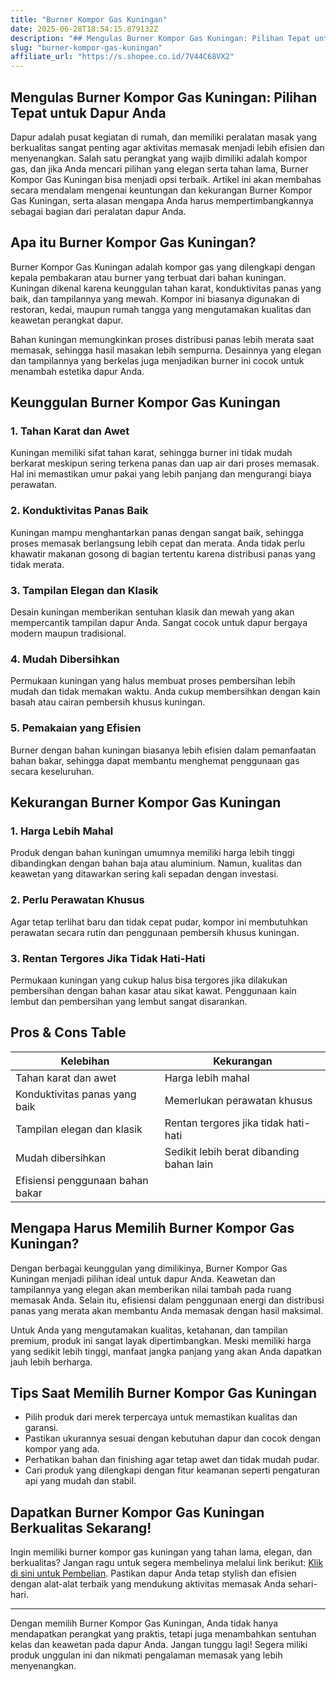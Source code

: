 ```yaml
---
title: "Burner Kompor Gas Kuningan"
date: 2025-06-28T18:54:15.879132Z
description: "## Mengulas Burner Kompor Gas Kuningan: Pilihan Tepat untuk Dapur Anda..."
slug: "burner-kompor-gas-kuningan"
affiliate_url: "https://s.shopee.co.id/7V44C68VX2"
---
```

## Mengulas Burner Kompor Gas Kuningan: Pilihan Tepat untuk Dapur Anda

Dapur adalah pusat kegiatan di rumah, dan memiliki peralatan masak yang berkualitas sangat penting agar aktivitas memasak menjadi lebih efisien dan menyenangkan. Salah satu perangkat yang wajib dimiliki adalah kompor gas, dan jika Anda mencari pilihan yang elegan serta tahan lama, Burner Kompor Gas Kuningan bisa menjadi opsi terbaik. Artikel ini akan membahas secara mendalam mengenai keuntungan dan kekurangan Burner Kompor Gas Kuningan, serta alasan mengapa Anda harus mempertimbangkannya sebagai bagian dari peralatan dapur Anda.

## Apa itu Burner Kompor Gas Kuningan?

Burner Kompor Gas Kuningan adalah kompor gas yang dilengkapi dengan kepala pembakaran atau burner yang terbuat dari bahan kuningan. Kuningan dikenal karena keunggulan tahan karat, konduktivitas panas yang baik, dan tampilannya yang mewah. Kompor ini biasanya digunakan di restoran, kedai, maupun rumah tangga yang mengutamakan kualitas dan keawetan perangkat dapur.

Bahan kuningan memungkinkan proses distribusi panas lebih merata saat memasak, sehingga hasil masakan lebih sempurna. Desainnya yang elegan dan tampilannya yang berkelas juga menjadikan burner ini cocok untuk menambah estetika dapur Anda.

## Keunggulan Burner Kompor Gas Kuningan

### 1. Tahan Karat dan Awet

Kuningan memiliki sifat tahan karat, sehingga burner ini tidak mudah berkarat meskipun sering terkena panas dan uap air dari proses memasak. Hal ini memastikan umur pakai yang lebih panjang dan mengurangi biaya perawatan.

### 2. Konduktivitas Panas Baik

Kuningan mampu menghantarkan panas dengan sangat baik, sehingga proses memasak berlangsung lebih cepat dan merata. Anda tidak perlu khawatir makanan gosong di bagian tertentu karena distribusi panas yang tidak merata.

### 3. Tampilan Elegan dan Klasik

Desain kuningan memberikan sentuhan klasik dan mewah yang akan mempercantik tampilan dapur Anda. Sangat cocok untuk dapur bergaya modern maupun tradisional.

### 4. Mudah Dibersihkan

Permukaan kuningan yang halus membuat proses pembersihan lebih mudah dan tidak memakan waktu. Anda cukup membersihkan dengan kain basah atau cairan pembersih khusus kuningan.

### 5. Pemakaian yang Efisien

Burner dengan bahan kuningan biasanya lebih efisien dalam pemanfaatan bahan bakar, sehingga dapat membantu menghemat penggunaan gas secara keseluruhan.

## Kekurangan Burner Kompor Gas Kuningan

### 1. Harga Lebih Mahal

Produk dengan bahan kuningan umumnya memiliki harga lebih tinggi dibandingkan dengan bahan baja atau aluminium. Namun, kualitas dan keawetan yang ditawarkan sering kali sepadan dengan investasi.

### 2. Perlu Perawatan Khusus

Agar tetap terlihat baru dan tidak cepat pudar, kompor ini membutuhkan perawatan secara rutin dan penggunaan pembersih khusus kuningan.

### 3. Rentan Tergores Jika Tidak Hati-Hati

Permukaan kuningan yang cukup halus bisa tergores jika dilakukan pembersihan dengan bahan kasar atau sikat kawat. Penggunaan kain lembut dan pembersihan yang lembut sangat disarankan.

## Pros & Cons Table

| Kelebihan                                    | Kekurangan                                    |
|----------------------------------------------|----------------------------------------------|
| Tahan karat dan awet                        | Harga lebih mahal                           |
| Konduktivitas panas yang baik               | Memerlukan perawatan khusus                |
| Tampilan elegan dan klasik                  | Rentan tergores jika tidak hati-hati       |
| Mudah dibersihkan                          | Sedikit lebih berat dibanding bahan lain   |
| Efisiensi penggunaan bahan bakar          |                                              |

## Mengapa Harus Memilih Burner Kompor Gas Kuningan?

Dengan berbagai keunggulan yang dimilikinya, Burner Kompor Gas Kuningan menjadi pilihan ideal untuk dapur Anda. Keawetan dan tampilannya yang elegan akan memberikan nilai tambah pada ruang memasak Anda. Selain itu, efisiensi dalam penggunaan energi dan distribusi panas yang merata akan membantu Anda memasak dengan hasil maksimal.

Untuk Anda yang mengutamakan kualitas, ketahanan, dan tampilan premium, produk ini sangat layak dipertimbangkan. Meski memiliki harga yang sedikit lebih tinggi, manfaat jangka panjang yang akan Anda dapatkan jauh lebih berharga.

## Tips Saat Memilih Burner Kompor Gas Kuningan

- Pilih produk dari merek terpercaya untuk memastikan kualitas dan garansi.
- Pastikan ukurannya sesuai dengan kebutuhan dapur dan cocok dengan kompor yang ada.
- Perhatikan bahan dan finishing agar tetap awet dan tidak mudah pudar.
- Cari produk yang dilengkapi dengan fitur keamanan seperti pengaturan api yang mudah dan stabil.

## Dapatkan Burner Kompor Gas Kuningan Berkualitas Sekarang!

Ingin memiliki burner kompor gas kuningan yang tahan lama, elegan, dan berkualitas? Jangan ragu untuk segera membelinya melalui link berikut: [Klik di sini untuk Pembelian](https://s.shopee.co.id/7V44C68VX2). Pastikan dapur Anda tetap stylish dan efisien dengan alat-alat terbaik yang mendukung aktivitas memasak Anda sehari-hari.

---

Dengan memilih Burner Kompor Gas Kuningan, Anda tidak hanya mendapatkan perangkat yang praktis, tetapi juga menambahkan sentuhan kelas dan keawetan pada dapur Anda. Jangan tunggu lagi! Segera miliki produk unggulan ini dan nikmati pengalaman memasak yang lebih menyenangkan.